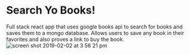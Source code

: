# Search Yo Books!
Full stack react app that uses google books api to search for books and saves them to a mongo database.  Allows users to save any book in their favorites and also proves a link to buy the book.
![screen shot 2019-02-02 at 3 56 21 pm](https://user-images.githubusercontent.com/41456612/52169755-4656f580-2703-11e9-96af-1f3ca369848e.png)
